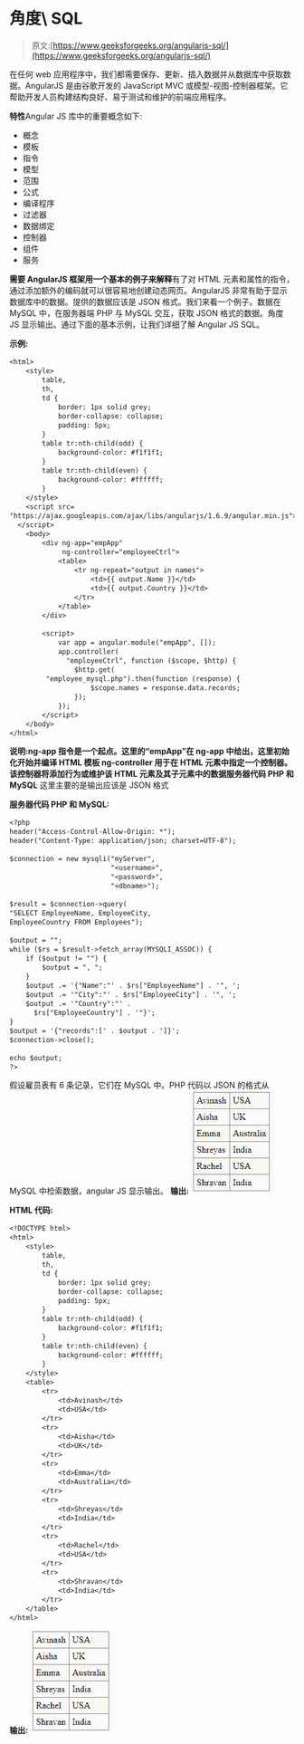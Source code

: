 # 角度\ SQL

> 原文:[https://www.geeksforgeeks.org/angularjs-sql/](https://www.geeksforgeeks.org/angularjs-sql/)

在任何 web 应用程序中，我们都需要保存、更新、插入数据并从数据库中获取数据。AngularJS 是由谷歌开发的 JavaScript MVC 或模型-视图-控制器框架。它帮助开发人员构建结构良好、易于测试和维护的前端应用程序。

**特性**Angular JS 库中的重要概念如下:

*   概念
*   模板
*   指令
*   模型
*   范围
*   公式
*   编译程序
*   过滤器
*   数据绑定
*   控制器
*   组件
*   服务

**需要 AngularJS 框架用一个基本的例子来解释**有了对 HTML 元素和属性的指令，通过添加额外的编码就可以很容易地创建动态网页。AngularJS 非常有助于显示数据库中的数据。提供的数据应该是 JSON 格式。我们来看一个例子。数据在 MySQL 中，在服务器端 PHP 与 MySQL 交互，获取 JSON 格式的数据。角度 JS 显示输出。通过下面的基本示例，让我们详细了解 Angular JS SQL。

**示例:**

```
<html>
    <style>
        table,
        th,
        td {
            border: 1px solid grey;
            border-collapse: collapse;
            padding: 5px;
        }
        table tr:nth-child(odd) {
            background-color: #f1f1f1;
        }
        table tr:nth-child(even) {
            background-color: #ffffff;
        }
    </style>
    <script src=
"https://ajax.googleapis.com/ajax/libs/angularjs/1.6.9/angular.min.js">
  </script>
    <body>
        <div ng-app="empApp" 
             ng-controller="employeeCtrl">
            <table>
                <tr ng-repeat="output in names">
                    <td>{{ output.Name }}</td>
                    <td>{{ output.Country }}</td>
                </tr>
            </table>
        </div>

        <script>
            var app = angular.module("empApp", []);
            app.controller(
              "employeeCtrl", function ($scope, $http) {
                $http.get(
         "employee_mysql.php").then(function (response) {
                    $scope.names = response.data.records;
                });
            });
        </script>
    </body>
</html>
```

**说明:**ng-app 指令是一个起点。这里的“empApp”在 ng-app 中给出，这里初始化开始并编译 HTML 模板 ng-controller 用于在 HTML 元素中指定一个控制器。该控制器将添加行为或维护该 HTML 元素及其子元素中的数据**服务器代码 PHP 和 MySQL** 这里主要的是输出应该是 JSON 格式

**服务器代码 PHP 和 MySQL:**

```
<?php
header("Access-Control-Allow-Origin: *");
header("Content-Type: application/json; charset=UTF-8");

$connection = new mysqli("myServer", 
                         "<username>", 
                         "<password>", 
                         "<dbname>");

$result = $connection->query(
"SELECT EmployeeName, EmployeeCity,
EmployeeCountry FROM Employees");

$output = "";
while ($rs = $result->fetch_array(MYSQLI_ASSOC)) {
    if ($output != "") {
        $output = ", ";
    }
    $output .= '{"Name":"' . $rs["EmployeeName"] . '", ';
    $output .= '"City":"' . $rs["EmployeeCity"] . '", ';
    $output .= '"Country":"' .
      $rs["EmployeeCountry"] . '"}';
}
$output = '{"records":[' . $output . ']}';
$connection->close();

echo $output;
?>
```

假设雇员表有 6 条记录，它们在 MySQL 中。PHP 代码以 JSON 的格式从 MySQL 中检索数据，angular JS 显示输出。
**输出:**
![](img/3f5bce5e4f9fde2360dbb9d02787cfc2.png)

**HTML 代码:**

```
<!DOCTYPE html>
<html>
    <style>
        table,
        th,
        td {
            border: 1px solid grey;
            border-collapse: collapse;
            padding: 5px;
        }
        table tr:nth-child(odd) {
            background-color: #f1f1f1;
        }
        table tr:nth-child(even) {
            background-color: #ffffff;
        }
    </style>
    <table>
        <tr>
            <td>Avinash</td>
            <td>USA</td>
        </tr>
        <tr>
            <td>Aisha</td>
            <td>UK</td>
        </tr>
        <tr>
            <td>Emma</td>
            <td>Australia</td>
        </tr>
        <tr>
            <td>Shreyas</td>
            <td>India</td>
        </tr>
        <tr>
            <td>Rachel</td>
            <td>USA</td>
        </tr>
        <tr>
            <td>Shravan</td>
            <td>India</td>
        </tr>
    </table>
</html>
```

**输出:**
![](img/3f5bce5e4f9fde2360dbb9d02787cfc2.png)
